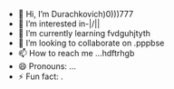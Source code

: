 - 👋 Hi, I’m Durachkovich)0)))777
- 👀 I’m interested in-|\/||
- 🌱 I’m currently learning fvdguhjtyth
- 💞️ I’m looking to collaborate on .pppbse
- 📫 How to reach me ...hdftrhgb
- 😄 Pronouns: ...
- ⚡ Fun fact: .
<!--tdghhtrewgr
Durachkovich/Durachkovich is a ✨ special ✨ repository because its `README.md` (this file) appears on your GitHub profile.
You can click the Preview link to take a look at your changes.
--
